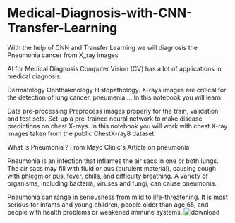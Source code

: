  # Medical-Diagnosis-with-CNN-Transfer-Learning
With the help of CNN and Transfer Learning we will diagnosis the Pneumonia cancer from X_ray images

AI for Medical Diagnosis
Computer Vision (CV) has a lot of applications in medical diagnosis:

Dermatology
Ophthakmology
Histopathology.
X-rays images are critical for the detection of lung cancer, pneumenia ... In this notebook you will learn:

Data pre-processing
Preprocess images properly for the train, validation and test sets.
Set-up a pre-trained neural network to make disease predictions on chest X-rays.
In this notebook you will work with chest X-ray images taken from the public ChestX-ray8 dataset.

What is Pneumonia ?
From Mayo Clinic's Article on pneumonia

Pneumonia is an infection that inflames the air sacs in one or both lungs. The air sacs may fill with fluid or pus (purulent material), causing cough with phlegm or pus, fever, chills, and difficulty breathing. A variety of organisms, including bacteria, viruses and fungi, can cause pneumonia.

Pneumonia can range in seriousness from mild to life-threatening. It is most serious for infants and young children, people older than age 65, and people with health problems or weakened immune systems.
![download](https://user-images.githubusercontent.com/57557590/104820294-10a46c00-5849-11eb-8615-c4630a912f13.png)

